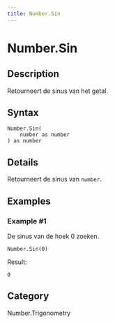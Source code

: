 ```yaml
---
title: Number.Sin
---
```


# Number.Sin


## Description

Retourneert de sinus van het getal.


## Syntax

```powerquery
Number.Sin(
    number as number
) as number
```


## Details

Retourneert de sinus van <code>number</code>.


## Examples

### Example #1 
De sinus van de hoek 0 zoeken.
```powerquery
Number.Sin(0)
```

Result: 
```powerquery
0
```




## Category
Number.Trigonometry
